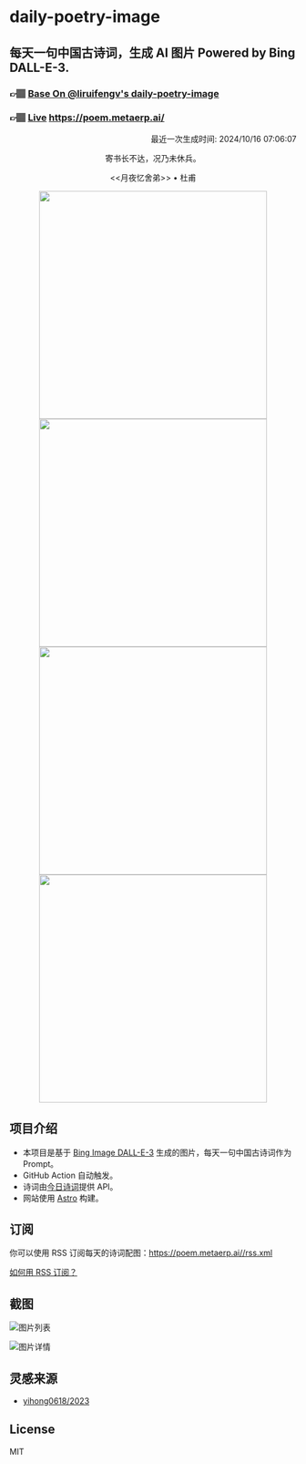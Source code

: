 
# daily-poetry-image

## 每天一句中国古诗词，生成 AI 图片 Powered by Bing DALL-E-3.

### 👉🏽 [Base On @liruifengv's daily-poetry-image](https://github.com/liruifengv/daily-poetry-image)

### 👉🏽 [Live](https://poem.metaerp.ai/) https://poem.metaerp.ai/

<p align="right">
  最近一次生成时间: 2024/10/16 07:06:07
</p>
<p align="center">
寄书长不达，况乃未休兵。
</p>
<p align="center">
<<月夜忆舍弟>> • 杜甫
</p>
<p align="center">
<img src="https://tse1.mm.bing.net/th/id/OIG2.4ZRvLERTGcLSuqos5JsI" height="400" width="400" />
<img src="https://tse1.mm.bing.net/th/id/OIG2.L9N3XotX9ArnLKGr0Yyr" height="400" width="400" />
<img src="https://tse1.mm.bing.net/th/id/OIG2.zJS4gt7X0kFnOOPlwZ6t" height="400" width="400" />
<img src="https://tse3.mm.bing.net/th/id/OIG2.j63lsGFvll9GnLPTvVw_" height="400" width="400" />
</p>

## 项目介绍

-   本项目是基于 [Bing Image DALL-E-3](https://www.bing.com/images/create) 生成的图片，每天一句中国古诗词作为 Prompt。
-   GitHub Action 自动触发。
-   诗词由[今日诗词](https://www.jinrishici.com/)提供 API。
-   网站使用 [Astro](https://astro.build) 构建。

## 订阅

你可以使用 RSS 订阅每天的诗词配图：https://poem.metaerp.ai//rss.xml

[如何用 RSS 订阅？](https://zhuanlan.zhihu.com/p/55026716)

## 截图

![图片列表](./screenshots/01.png)

![图片详情](./screenshots/02.png)

## 灵感来源

-   [yihong0618/2023](https://github.com/yihong0618/2023)

## License

MIT
